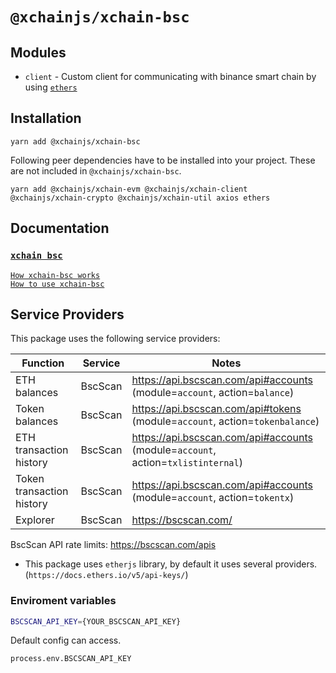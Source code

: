 # `@xchainjs/xchain-bsc`

## Modules

- `client` - Custom client for communicating with binance smart chain by using [`ethers`](https://github.com/ethers-io/ethers.js)

## Installation

```
yarn add @xchainjs/xchain-bsc
```

Following peer dependencies have to be installed into your project. These are not included in `@xchainjs/xchain-bsc`.

```
yarn add @xchainjs/xchain-evm @xchainjs/xchain-client @xchainjs/xchain-crypto @xchainjs/xchain-util axios ethers
```

## Documentation

### [`xchain bsc`](http://docs.xchainjs.org/xchain-client/xchain-bsc/)

[`How xchain-bsc works`](http://docs.xchainjs.org/xchain-client/xchain-bsc/how-it-works.html)\
[`How to use xchain-bsc`](http://docs.xchainjs.org/xchain-client/xchain-bsc/how-to-use.html)

## Service Providers

This package uses the following service providers:

| Function                  | Service | Notes                                                                            |
| ------------------------- | ------- | -------------------------------------------------------------------------------- |
| ETH balances              | BscScan | https://api.bscscan.com/api#accounts (module=`account`, action=`balance`)        |
| Token balances            | BscScan | https://api.bscscan.com/api#tokens (module=`account`, action=`tokenbalance`)     |
| ETH transaction history   | BscScan | https://api.bscscan.com/api#accounts (module=`account`, action=`txlistinternal`) |
| Token transaction history | BscScan | https://api.bscscan.com/api#accounts (module=`account`, action=`tokentx`)        |
| Explorer                  | BscScan | https://bscscan.com/                                                             |

BscScan API rate limits: https://bscscan.com/apis

- This package uses `etherjs` library, by default it uses several providers. (`https://docs.ethers.io/v5/api-keys/`)

### Enviroment variables

```sh
BSCSCAN_API_KEY={YOUR_BSCSCAN_API_KEY}
```

Default config can access.

```sh
process.env.BSCSCAN_API_KEY
```
